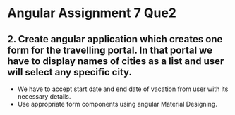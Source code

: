 # Angular Assignment 7 Que2

## 2. Create angular application which creates one form for the travelling portal. In that portal we have to display names of cities as a list and user will select any specific city.

- We have to accept start date and end date of vacation from user with its necessary details.
- Use appropriate form components using angular Material Designing.